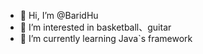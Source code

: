 - 👋 Hi, I’m @BaridHu
- 👀 I’m interested in basketball、guitar
- 🌱 I’m currently learning Java`s framework

<!---
BaridHu/BaridHu is a ✨ special ✨ repository because its `README.md` (this file) appears on your GitHub profile.
You can click the Preview link to take a look at your changes.
--->
